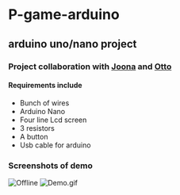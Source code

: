 # P-game-arduino
## arduino uno/nano project

### Project collaboration with [Joona](https://github.com/joona1808) and [Otto](https://github.com/OttoLeivo)


#### Requirements include
- Bunch of wires
- Arduino Nano
- Four line Lcd screen
- 3 resistors
- A button
- Usb cable for arduino

### Screenshots of demo
![Offline](https://puu.sh/HdD61/6dce5c7c67.jpg)
![Demo.gif](https://puu.sh/HdCYs/c0d1da3786.gif)
